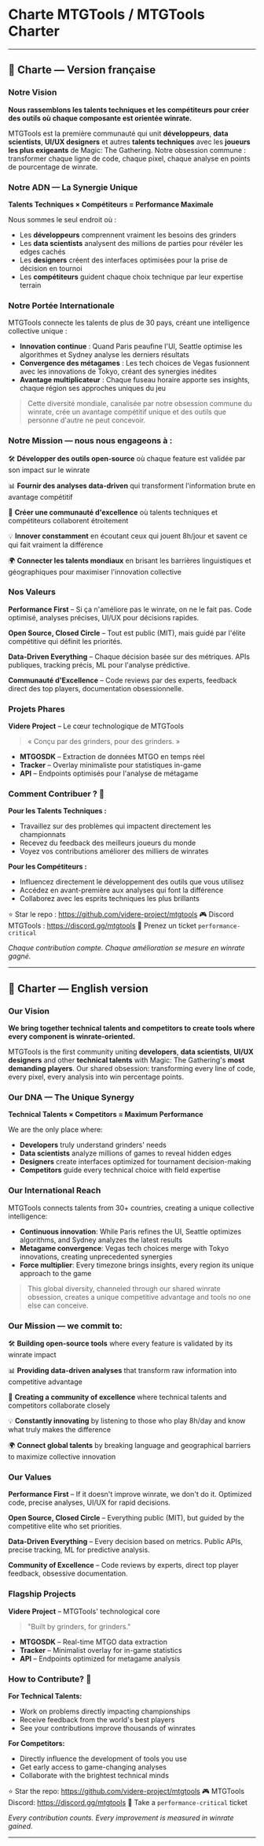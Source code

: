 <!-- IMPORTANT: CE FICHIER EST CRITIQUE POUR LE PROJET - NE PAS SUPPRIMER -->
<!-- IMPORTANT: THIS FILE IS CRITICAL FOR THE PROJECT - DO NOT DELETE -->
<!-- Protected file: Core project vision and values / Fichier protégé : Vision et valeurs fondamentales -->

# Charte MTGTools / MTGTools Charter

---

## 📜 Charte — Version française

### Notre Vision
**Nous rassemblons les talents techniques et les compétiteurs pour créer des outils où chaque composante est orientée winrate.**

MTGTools est la première communauté qui unit **développeurs**, **data scientists**, **UI/UX designers** et autres **talents techniques** avec les **joueurs les plus exigeants** de Magic: The Gathering. Notre obsession commune : transformer chaque ligne de code, chaque pixel, chaque analyse en points de pourcentage de winrate.

### Notre ADN — La Synergie Unique
**Talents Techniques × Compétiteurs = Performance Maximale**

Nous sommes le seul endroit où :
- Les **développeurs** comprennent vraiment les besoins des grinders
- Les **data scientists** analysent des millions de parties pour révéler les edges cachés
- Les **designers** créent des interfaces optimisées pour la prise de décision en tournoi
- Les **compétiteurs** guident chaque choix technique par leur expertise terrain

### Notre Portée Internationale

MTGTools connecte les talents de plus de 30 pays, créant une intelligence collective unique :

- **Innovation continue** : Quand Paris peaufine l'UI, Seattle optimise les algorithmes et Sydney analyse les derniers résultats
- **Convergence des métagames** : Les tech choices de Vegas fusionnent avec les innovations de Tokyo, créant des synergies inédites
- **Avantage multiplicateur** : Chaque fuseau horaire apporte ses insights, chaque région ses approches uniques du jeu

> Cette diversité mondiale, canalisée par notre obsession commune du winrate, crée un avantage compétitif unique et des outils que personne d'autre ne peut concevoir.

### Notre Mission — nous nous engageons à :
🛠️ **Développer des outils open-source** où chaque feature est validée par son impact sur le winrate

📊 **Fournir des analyses data-driven** qui transforment l'information brute en avantage compétitif

🤝 **Créer une communauté d'excellence** où talents techniques et compétiteurs collaborent étroitement

💡 **Innover constamment** en écoutant ceux qui jouent 8h/jour et savent ce qui fait vraiment la différence

🌍 **Connecter les talents mondiaux** en brisant les barrières linguistiques et géographiques pour maximiser l'innovation collective

### Nos Valeurs
**Performance First** – Si ça n'améliore pas le winrate, on ne le fait pas. Code optimisé, analyses précises, UI/UX pour décisions rapides.

**Open Source, Closed Circle** – Tout est public (MIT), mais guidé par l'élite compétitive qui définit les priorités.

**Data-Driven Everything** – Chaque décision basée sur des métriques. APIs publiques, tracking précis, ML pour l'analyse prédictive.

**Communauté d'Excellence** – Code reviews par des experts, feedback direct des top players, documentation obsessionnelle.

### Projets Phares

**Videre Project** – Le cœur technologique de MTGTools
> « Conçu par des grinders, pour des grinders. »

- **MTGOSDK** – Extraction de données MTGO en temps réel
- **Tracker** – Overlay minimaliste pour statistiques in-game
- **API** – Endpoints optimisés pour l'analyse de métagame


### Comment Contribuer ? 🚀

**Pour les Talents Techniques :**
- Travaillez sur des problèmes qui impactent directement les championnats
- Recevez du feedback des meilleurs joueurs du monde
- Voyez vos contributions améliorer des milliers de winrates

**Pour les Compétiteurs :**
- Influencez directement le développement des outils que vous utilisez
- Accédez en avant-première aux analyses qui font la différence
- Collaborez avec les esprits techniques les plus brillants

⭐ Star le repo : https://github.com/videre-project/mtgtools
🎮 Discord MTGTools : https://discord.gg/mtgtools
🐛 Prenez un ticket `performance-critical`

*Chaque contribution compte. Chaque amélioration se mesure en winrate gagné.*

---

## 📜 Charter — English version

### Our Vision
**We bring together technical talents and competitors to create tools where every component is winrate-oriented.**

MTGTools is the first community uniting **developers**, **data scientists**, **UI/UX designers** and other **technical talents** with Magic: The Gathering's **most demanding players**. Our shared obsession: transforming every line of code, every pixel, every analysis into win percentage points.

### Our DNA — The Unique Synergy
**Technical Talents × Competitors = Maximum Performance**

We are the only place where:
- **Developers** truly understand grinders' needs
- **Data scientists** analyze millions of games to reveal hidden edges
- **Designers** create interfaces optimized for tournament decision-making
- **Competitors** guide every technical choice with field expertise

### Our International Reach

MTGTools connects talents from 30+ countries, creating a unique collective intelligence:

- **Continuous innovation**: While Paris refines the UI, Seattle optimizes algorithms, and Sydney analyzes the latest results
- **Metagame convergence**: Vegas tech choices merge with Tokyo innovations, creating unprecedented synergies
- **Force multiplier**: Every timezone brings insights, every region its unique approach to the game

> This global diversity, channeled through our shared winrate obsession, creates a unique competitive advantage and tools no one else can conceive.

### Our Mission — we commit to:
🛠️ **Building open-source tools** where every feature is validated by its winrate impact

📊 **Providing data-driven analyses** that transform raw information into competitive advantage

🤝 **Creating a community of excellence** where technical talents and competitors collaborate closely

💡 **Constantly innovating** by listening to those who play 8h/day and know what truly makes the difference

🌍 **Connect global talents** by breaking language and geographical barriers to maximize collective innovation

### Our Values
**Performance First** – If it doesn't improve winrate, we don't do it. Optimized code, precise analyses, UI/UX for rapid decisions.

**Open Source, Closed Circle** – Everything public (MIT), but guided by the competitive elite who set priorities.

**Data-Driven Everything** – Every decision based on metrics. Public APIs, precise tracking, ML for predictive analysis.

**Community of Excellence** – Code reviews by experts, direct top player feedback, obsessive documentation.

### Flagship Projects

**Videre Project** – MTGTools' technological core
> "Built by grinders, for grinders."

- **MTGOSDK** – Real-time MTGO data extraction
- **Tracker** – Minimalist overlay for in-game statistics
- **API** – Endpoints optimized for metagame analysis



### How to Contribute? 🚀

**For Technical Talents:**
- Work on problems directly impacting championships
- Receive feedback from the world's best players
- See your contributions improve thousands of winrates

**For Competitors:**
- Directly influence the development of tools you use
- Get early access to game-changing analyses
- Collaborate with the brightest technical minds

⭐ Star the repo: https://github.com/videre-project/mtgtools
🎮 MTGTools Discord: https://discord.gg/mtgtools
🐛 Take a `performance-critical` ticket

*Every contribution counts. Every improvement is measured in winrate gained.*

---

<!-- 
INTERNAL NOTE: This charter represents the core values and vision of MTGTools.
Any changes should be discussed with the community leadership team.
Last updated: 2025-08-03
-->

<!-- DO NOT DELETE THIS FILE - CORE PROJECT DOCUMENT -->